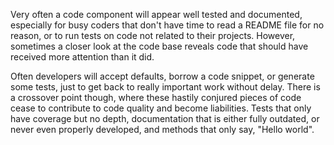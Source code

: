 Very often a code component will appear well tested and documented, especially for busy coders that don't have time to read a README file for no reason, or to run tests on code not related to their projects. However, sometimes a closer look at the code base reveals code that should have received more attention than it did.

Often developers will accept defaults, borrow a code snippet, or generate some tests, just to get back to really important work without delay. There is a crossover point though, where these hastily conjured pieces of code cease to contribute to code quality and become liabilities. Tests that only have coverage but no depth, documentation that is either fully outdated, or never even properly developed, and methods that only say, "Hello world".